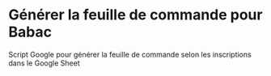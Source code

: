 # Générer la feuille de commande pour Babac
Script Google pour générer la feuille de commande selon les inscriptions dans le Google Sheet
